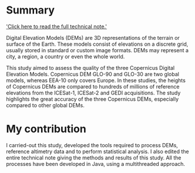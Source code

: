 # Summary

['Click here to read the full technical note.'](https://earth.esa.int/eogateway/documents/20142/37627/Technical+Note+on+Quality+Assessment+for+Copernicus+DEM.pdf/acfe11c2-39c8-b1c9-39c4-1fdba8c1416d)

Digital Elevation Models (DEMs) are 3D representations of the terrain or surface of the Earth. These models consist of elevations on a discrete grid, usually stored in standard or custom image formats. DEMs may represent a city, a region, a country or even the whole world.

This study aimed to assess the quality of the three Copernicus Digital Elevation Models. Copernicus DEM GLO-90 and GLO-30 are two global models, whereas EEA-10 only covers Europe. In these studies, the heights of Copernicus DEMs are compared to hundreds of millions of reference elevations from the ICESat-1, ICESat-2 and GEDI acquisitions. The study highlights the great accuracy of the three Copernicus DEMs, especially compared to other global DEMs.

# My contribution

I carried-out this study, developed the tools required to process DEMs, reference altimetry data and to perform statistical analysis. I also edited the entire technical note giving the methods and results of this study. All the processes have been developed in Java, using a multithreaded approach.